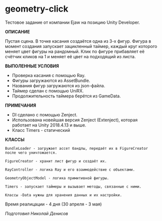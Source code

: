 # geometry-click

Тестовое задание от компании Ejaw на позицию Unity Developer.

**ОПИСАНИЕ**

Пустая сцена. В точке касания создаётся одна из 3-х фигур. Фигура в момент создания запускает зацикленный таймер, каждый круг которого меняет цвет фигуры на рандомный. Клик по фигуре прибавляет её счётчик кликов на 1 и меняет её цвет на подходящий из листа.

**ВЫПОЛЕННЫЕ УСЛОВИЯ**

* Проверка касания с помощью Ray.
* Фигуры загружаются из AssetBundle.
* Названия фигур загружаются из json-файла.
* Таймер сделан с помощью UniRX.
* Продолжительность таймера берётся из GameData.

**ПРИМЕЧАНИЯ**

* DI сделано с помощью Zenject.
* Использована новейшая версия Zenject (Extenject), которая работает на Unity 2018.4.13 и выше.
* Класс Timers - статический

**КЛАССЫ**

    BundleLoader - загружает ассет бандлы, передаёт их в FigureCreator после чего уничтожается.

    FigureCreator - хранит лист фигур и создаёт их.

    RayController - логика Ray и его взаимодействие с объектами.

    GeometryObjectModel - логика примитивной фигуры.

    Timers - запускает таймеры и вызывает методы, связанные с ними.

    Классы -Data нужны для хранения данных и их настройки.

Время реалицации - 4 дня (30 апреля - 3 мая)

*Подготовил Николай Денисов*